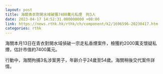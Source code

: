 ```yaml
---
layout: post
title: 海關青衣對開水域破獲7400萬元私煙　拘3人
date: 2023-04-17 14:52:31.000000000 +08:00
link: https://news.rthk.hk/rthk/ch/component/k2/1696596-20230417.htm
categories: rthk
---
```


海關本月13日在青衣對開水域偵破一宗走私香煙案件，檢獲約2000萬支懷疑私煙，估計市值約7400萬元。

行動中，海關拘捕3名涉案男子，年齡介乎24歲至54歲。海關稍後交代案件詳情。
